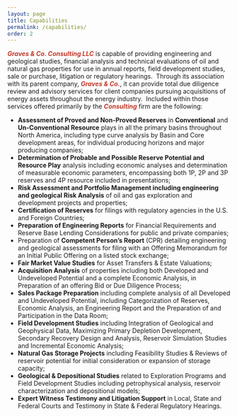 ```yaml
---
layout: page
title: Capabilities
permalink: /capabilities/
order: 2
---
```

<span style="color:#c0392b">**_Graves & Co. Consulting LLC_**</span> is capable of providing engineering and geological studies, financial analysis and technical evaluations of oil and natural gas properties for use in annual reports, field development studies, sale or purchase, litigation or regulatory hearings.  &nbsp;Through its association with its parent company, <span style="color:#c0392b">**_Graves & Co._**</span>, it can provide total due diligence review and advisory services for client companies pursuing acquisitions of energy assets throughout the energy industry. &nbsp;Included within those services offered primarily by the <span style="color:#c0392b">**_Consulting_**</span> firm are the following:
* **Assessment of Proved and Non-Proved Reserves** in **Conventional** and **Un-Conventional Resource** plays in all the primary basins throughout North America, including type curve analysis by Basin and Core development areas, for individual producing horizons and major producing companies;
* **Determination of Probable and Possible Reserve Potential and Resource Play** analysis including economic analyses and determination of measurable economic parameters, encompassing both 1P, 2P and 3P reserves and 4P resource included in presentations;
* **Risk Assessment and Portfolio Management including engineering and geological Risk Analysis** of oil and gas exploration and development projects and properties; 
* **Certification of Reserves** for filings with regulatory agencies in the U.S. and Foreign Countries; 
* **Preparation of Engineering Reports** for Financial Requirements and Reserve Base Lending Considerations for public and private companies; 
* Preparation of **Competent Person’s Report** (CPR) detailing engineering and geological assessments for filing with an Offering Memorandum for an Initial Public Offering on a listed stock exchange;
* **Fair Market Value Studies** for Asset Transfers & Estate Valuations; 
* **Acquisition Analysis** of properties including both Developed and Undeveloped Potential and a complete Economic Analysis, in Preparation of an offering Bid or Due Diligence Process; 
* **Sales Package Preparation** including complete analysis of all Developed and Undeveloped Potential, including Categorization of Reserves, Economic Analysis, an Engineering Report and the Preparation of and Participation in the Data Room;
* **Field Development Studies** including Integration of Geological and Geophysical Data, Maximizing Primary Depletion Development, Secondary Recovery Design and Analysis, Reservoir Simulation Studies and Incremental Economic Analysis; 
* **Natural Gas Storage Projects** including Feasibility Studies & Reviews of reservoir potential for initial consideration or expansion of storage capacity;
* **Geological & Depositional Studies** related to Exploration Programs and Field Development Studies including petrophysical analysis, reservoir characterization and depositional models;
* **Expert Witness Testimony and Litigation Support** in Local, State and Federal Courts and Testimony in State & Federal Regulatory Hearings. 

